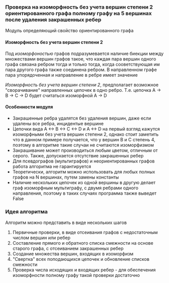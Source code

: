 ### Проверка на изоморфность без учета вершин степени 2 ориентированного графа полному графу на 5 вершинах после удаления закрашенных ребер

Модуль определяющий свойство ориентированного графа

#### Изоморфность без учета вершин степени 2
Под _изоморфоностью_ графов подразумевается наличие биекции между множествами вершин графов такое, что каждая пара вершин одного графа связана ребром тогда и только тогда, когда сооветствующая им пара другого графа также соединена ребром.
В направленном графе пара упорядоченная и направление в ребре имеет значение

_Изоморфность без учета вершин степени 2_, предполагает возможное "сворачивание" направленных цепочек в одно ребро.
Т.е. цепочка A -> B -> C -> D будет считаться изоморфной A -> D

#### Особенности модуля

- Закрашенные ребра удалятся без удаления вершин, даже если удалены все ребра, инцидентые вершине 
- Цепочки вида A <-> B <-> C <-> D и A <-> D на первый взгляд кажутся изоморфными без учета вершин степени 2, однако стоит заметить что в данном примере получается, что у вершин B и C степень 4, поэтому в алгоритме такие случаи не считаются изоморфизмом
- Закрашивание может производиться любым цветом, отличным от серого. Также, допускается отсутствие закрашенных ребер
- Для псевдографов (мультиграфов) и неориентированных графов работа алгоритма не гарантируется
- Теоретически, алгоритм можно использовать для любых полных графов на N вершинах, путем замены константы
- Наличие нескольких цепочек из одной вершины в другую делает граф изоморфным мультиграфу, с двумя ребрами одного направления, поэтому в таких случаях программа также выведет False

### Идея алгоритма

Алгоритм можно представить в виде нескольких шагов
1. Первичные проверки, в виде отсеивания графов с недостаточным числом вершин или ребер
2. Составление прямого и обратного списка смежности на основе старого графа, с отсеиванием закрашенных ребер
3. Создание множества вершин, входящих в изоморфизм
4. "Свертка" всех поподающихся цепочек и обновление списков смежности
5. Проверка числа исходящих и входящих ребер - для обеспечения изоморфности полному графу такой проверки достаточно